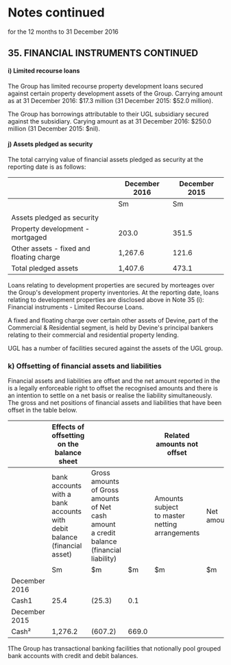 # Notes continued

for the 12 months to 31 December 2016

## 35. FINANCIAL INSTRUMENTS CONTINUED

#### i) Limited recourse loans

The Group has limited recourse property development loans secured against certain property development assets of the Group. Carrying amount as at 31 December 2016: \$17.3 million (31 December 2015: \$52.0 million).

The Group has borrowings attributable to their UGL subsidiary secured against the subsidiary. Carying amount as at 31 December 2016: \$250.0 million (31 December 2015: \$nil).

#### j) Assets pledged as security

The total carrying value of financial assets pledged as security at the reporting date is as follows:

|                                          | December 2016 | December 2015 |
|------------------------------------------|---------------|---------------|
|                                          | Sm            | Sm            |
|                                          |               |               |
| Assets pledged as security               |               |               |
| Property development - mortgaged         | 203.0         | 351.5         |
| Other assets - fixed and floating charge | 1,267.6       | 121.6         |
| Total pledged assets                     | 1,407.6       | 473.1         |

Loans relating to development properties are secured by morteages over the Group's development property inventories. At the reporting date, loans relating to development properties are disclosed above in Note 35 (i): Financial instruments - Limited Recourse Loans.

A fixed and floating charge over certain other assets of Devine, part of the Commercial & Residential segment, is held by Devine's principal bankers relating to their commercial and residential property lending.

UGL has a number of facilities secured against the assets of the UGL group.

### k) Offsetting of financial assets and liabilities

Financial assets and liabilities are offset and the net amount reported in the is a legally enforceable right to offset the recognised amounts and there is an intention to settle on a net basis or realise the liability simultaneously. The gross and net positions of financial assets and liabilities that have been offset in the table below.

|               | Effects of offsetting on the balance sheet                                     |                                                                                                |       | Related amounts not offset                           |            |
|---------------|--------------------------------------------------------------------------------|------------------------------------------------------------------------------------------------|-------|------------------------------------------------------|------------|
|               | bank accounts with a  bank accounts with<br>debit balance<br>(financial asset) | Gross amounts of Gross amounts of Net cash amount<br>a credit balance<br>(financial liability) |       | Amounts subject<br>to master netting<br>arrangements | Net amount |
|               | Sm                                                                             | \$m                                                                                            | \$m   | \$m                                                  | \$m        |
| December 2016 |                                                                                |                                                                                                |       |                                                      |            |
| Cash1         | 25.4                                                                           | (25.3)                                                                                         | 0.1   |                                                      |            |
| December 2015 |                                                                                |                                                                                                |       |                                                      |            |
| Cash²         | 1,276.2                                                                        | (607.2)                                                                                        | 669.0 |                                                      |            |

1The Group has transactional banking facilities that notionally pool grouped bank accounts with credit and debit balances.